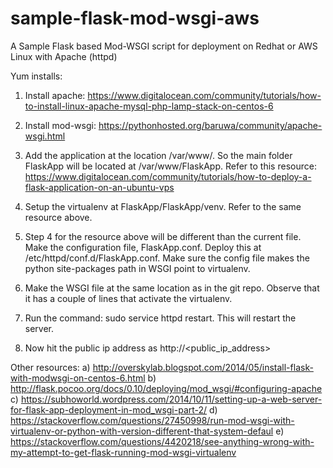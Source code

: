 # sample-flask-mod-wsgi-aws
A Sample Flask based Mod-WSGI script for deployment on Redhat or AWS Linux with Apache (httpd)


Yum installs:

1) Install apache:
https://www.digitalocean.com/community/tutorials/how-to-install-linux-apache-mysql-php-lamp-stack-on-centos-6
2) Install mod-wsgi: 
https://pythonhosted.org/baruwa/community/apache-wsgi.html

3) Add the application at the location /var/www/. So the main folder FlaskApp will be located at /var/www/FlaskApp.
Refer to this resource:
https://www.digitalocean.com/community/tutorials/how-to-deploy-a-flask-application-on-an-ubuntu-vps

4) Setup the virtualenv at FlaskApp/FlaskApp/venv. Refer to the same resource above.

5) Step 4 for the resource above will be different than the current file. Make the configuration file, FlaskApp.conf.
Deploy this at /etc/httpd/conf.d/FlaskApp.conf.
Make sure the config file makes the python site-packages path in WSGI point to virtualenv.

6) Make the WSGI file at the same location as in the git repo. Observe that it has a couple of lines that activate the virtualenv.

7) Run the command: sudo service httpd restart.
This will restart the server.

8) Now hit the public ip address as http://<public_ip_address>

Other resources:
a) http://overskylab.blogspot.com/2014/05/install-flask-with-modwsgi-on-centos-6.html
b) http://flask.pocoo.org/docs/0.10/deploying/mod_wsgi/#configuring-apache
c) https://subhoworld.wordpress.com/2014/10/11/setting-up-a-web-server-for-flask-app-deployment-in-mod_wsgi-part-2/
d) https://stackoverflow.com/questions/27450998/run-mod-wsgi-with-virtualenv-or-python-with-version-different-that-system-defaul
e) https://stackoverflow.com/questions/4420218/see-anything-wrong-with-my-attempt-to-get-flask-running-mod-wsgi-virtualenv

